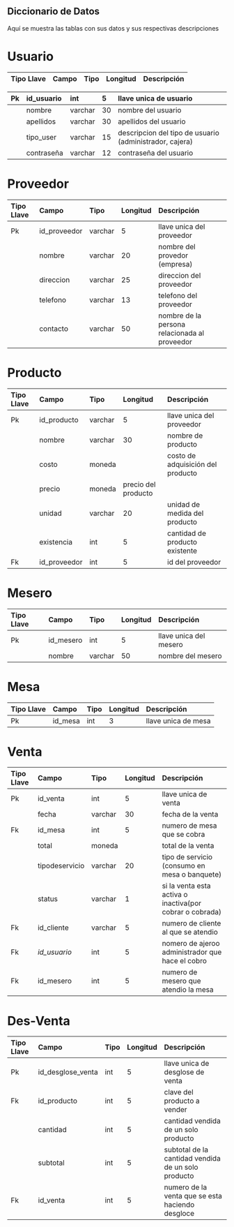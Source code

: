 ## Diccionario de Datos ##

Aquí se muestra las tablas con sus datos y sus respectivas descripciones


# Usuario #
| **Tipo Llave** |**Campo** |**Tipo**|**Longitud**|**Descripción**|
|:---------------|:---------|:-------|:-----------|:---------------|

|Pk | id\_usuario | int| 5|llave unica de usuario|
|:--|:------------|:---|:-|:---------------------|
|  |nombre | varchar	|30| nombre del usuario|
|  |apellidos|	varchar	|30|apellidos del usuario|
|  |tipo\_user|	varchar	|15|	descripcion del tipo de usuario (administrador, cajera)	|
|  |contraseña|	varchar	|12|	contraseña del usuario|


# Proveedor #
| **Tipo Llave** |**Campo** |**Tipo**|**Longitud**|**Descripción**|
|:---------------|:---------|:-------|:-----------|:---------------|
|Pk|id\_proveedor|	varchar	|5 |	llave unica del proveedor|
|  |	nombre	|varchar	|20|	nombre del provedor (empresa)|
|  |	direccion|varchar|25|	direccion del proveedor	|
|  |	telefono|	varchar	|13|	telefono del proveedor	|
|  |	contacto|	varchar	|50|	nombre de la persona relacionada al proveedor	|

# Producto #
| **Tipo Llave** |**Campo** |**Tipo**|**Longitud**|**Descripción**|
|:---------------|:---------|:-------|:-----------|:---------------|
|Pk|	id\_producto|	varchar|	5	|llave unica del proveedor|
|  |	nombre|	varchar	|30|	nombre de producto|
|  |	costo|	moneda	|	 |costo de adquisición del producto|
|  |	precio	|moneda|		precio del producto| |
|  |	unidad	|varchar |	20|	unidad de medida del producto|
|  |	existencia|	int|	5|	cantidad de producto existente|
| Fk|	id\_proveedor|	int|	5|	id del proveedor|


# Mesero #
| **Tipo Llave** |**Campo** |**Tipo**|**Longitud**|**Descripción**|
|:---------------|:---------|:-------|:-----------|:---------------|
|Pk|	id\_mesero|	int|5	|	llave unica del mesero|
|  |	nombre|	varchar	|50|	nombre del mesero|

# Mesa #
|**Tipo Llave** |**Campo** |**Tipo**|**Longitud**|**Descripción**|
|:--------------|:---------|:-------|:-----------|:---------------|
|Pk|	id\_mesa|	int	| 3  |	llave unica de mesa|

# Venta #
|**Tipo Llave** |**Campo** |**Tipo**|**Longitud**|**Descripción**|
|:--------------|:---------|:-------|:-----------|:---------------|
|Pk|	id\_venta|	int|5 |		llave unica de venta|
|  |	fecha	|varchar|	30|	fecha de la venta |
|Fk |	id\_mesa	|int	| 5|	numero de mesa que se cobra|
|  |	total	|moneda	|  |	total de la venta |
|  |	tipodeservicio	|varchar|	20|	tipo de servicio (consumo en mesa o banquete)|
|  |	status	|varchar|	1 |	si la venta esta activa o inactiva(por cobrar o cobrada)|
|Fk |	id\_cliente|	varchar|	5|	numero de cliente al que se atendio|
| Fk|	_id\_usuario_|	int|	5	|nomero de ajeroo administrador que hace el cobro|
| Fk|	id\_mesero|	int|	5|	numero de mesero que atendio la mesa|

# Des-Venta #
|**Tipo Llave** |**Campo** |**Tipo**|**Longitud**|**Descripción**|
|:--------------|:---------|:-------|:-----------|:---------------|
|Pk|	id\_desglose\_venta|	int|5 |		llave unica de desglose de venta|
| Fk| id\_producto|	int |	5|	clave del producto a vender |
|  |	cantidad |	int	|5 |	cantidad vendida de un solo producto |
|  |	subtotal	|int	|5 |	subtotal de la cantidad vendida de un solo producto|
|Fk | id\_venta |	int | 5|		numero de la venta que se esta haciendo desgloce |